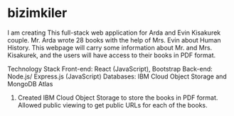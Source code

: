 # bizimkiler

I am creating This full-stack web application for Arda and Evin Kisakurek couple. Mr. Arda wrote 28 books with the help of Mrs. Evin about Human History. This webpage will carry some information about Mr. and Mrs. Kisakurek, and the users will have access to their books in PDF format. 

Technology Stack
Front-end: React (JavaScript), Bootstrap
Back-end: Node.js/ Express.js (JavaScript)
Databases: IBM Cloud Object Storage and MongoDB Atlas


1) Created IBM Cloud Object Storage to store the books in PDF format. Allowed public viewing to get public URLs for each of the books.

